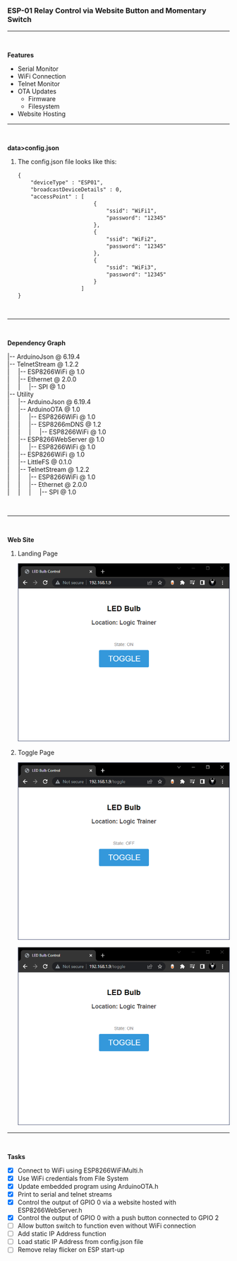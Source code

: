 ### **ESP-01 Relay Control via Website Button and Momentary Switch**

---
<br  />

**Features**
* Serial Monitor
* WiFi Connection
* Telnet Monitor
* OTA Updates
    * Firmware
    * Filesystem
* Website Hosting
---
<br  />

**data>config.json**
1. The config.json file looks like this:

    ```
    {
        "deviceType" : "ESP01",
        "broadcastDeviceDetails" : 0,
        "accessPoint" : [
                            {
                                "ssid": "WiFi1",
                                "password": "12345"
                            },
                            {
                                "ssid": "WiFi2",
                                "password": "12345"
                            },
                            {
                                "ssid": "WiFi3",
                                "password": "12345"
                            }
                        ]
    }
    ```

<br  />

---
<br  />

**Dependency Graph**

|-- ArduinoJson @ 6.19.4
<br  />
|-- TelnetStream @ 1.2.2
<br  />
|&nbsp; &nbsp; &nbsp;|-- ESP8266WiFi @ 1.0
<br  />
|&nbsp; &nbsp; &nbsp;|-- Ethernet @ 2.0.0
<br  />
|&nbsp; &nbsp; &nbsp;|&nbsp; &nbsp; &nbsp;|-- SPI @ 1.0
<br  />
|-- Utility
<br  />
|&nbsp; &nbsp; &nbsp;|-- ArduinoJson @ 6.19.4
<br  />
|&nbsp; &nbsp; &nbsp;|-- ArduinoOTA @ 1.0
<br  />
|&nbsp; &nbsp; &nbsp;|&nbsp; &nbsp; &nbsp;|-- ESP8266WiFi @ 1.0
<br  />
|&nbsp; &nbsp; &nbsp;|&nbsp; &nbsp; &nbsp;|-- ESP8266mDNS @ 1.2
<br  />
|&nbsp; &nbsp; &nbsp;|&nbsp; &nbsp; &nbsp;|&nbsp; &nbsp; &nbsp;|-- ESP8266WiFi @ 1.0
<br  />
|&nbsp; &nbsp; &nbsp;|-- ESP8266WebServer @ 1.0
<br  />
|&nbsp; &nbsp; &nbsp;|&nbsp; &nbsp; &nbsp;|-- ESP8266WiFi @ 1.0
<br  />
|&nbsp; &nbsp; &nbsp;|-- ESP8266WiFi @ 1.0
<br  />
|&nbsp; &nbsp; &nbsp;|-- LittleFS @ 0.1.0
<br  />
|&nbsp; &nbsp; &nbsp;|-- TelnetStream @ 1.2.2
<br  />
|&nbsp; &nbsp; &nbsp;|&nbsp; &nbsp; &nbsp;|-- ESP8266WiFi @ 1.0
<br  />
|&nbsp; &nbsp; &nbsp;|&nbsp; &nbsp; &nbsp;|-- Ethernet @ 2.0.0
<br  />
|&nbsp; &nbsp; &nbsp;|&nbsp; &nbsp; &nbsp;|&nbsp; &nbsp; &nbsp;|-- SPI @ 1.0

<br  />

---
<br  />

**Web Site**
1. Landing Page

    ![github](https://raw.githubusercontent.com/lorenzmiranda05/Esp01PinControl/main/Assets/Images/01%20LED%20Bulb%20Control%20Landing%20Page.png)

1. Toggle Page

    ![github](https://raw.githubusercontent.com/lorenzmiranda05/Esp01PinControl/main/Assets/Images/02%20LED%20Bulb%20Control%20Toggle%20Page.png)

    ![github](https://raw.githubusercontent.com/lorenzmiranda05/Esp01PinControl/main/Assets/Images/03%20LED%20Bulb%20Control%20Toggle%20Page.png)

---
<br  />

**Tasks**
* [x] Connect to WiFi using ESP8266WiFiMulti.h
* [x] Use WiFi credentials from File System
* [x] Update embedded program using ArduinoOTA.h
* [x] Print to serial and telnet streams
* [x] Control the output of GPIO 0 via a website hosted with ESP8266WebServer.h
* [x] Control the output of GPIO 0 with a push button connected to GPIO 2
* [ ] Allow button switch to function even without WiFi connection
* [ ] Add static IP Address function
* [ ] Load static IP Address from config.json file
* [ ] Remove relay flicker on ESP start-up

<!-- Reusable and Invisible URL Definitions  -->
[Github Link]: https://github.com/lorenzmiranda05/Esp8266LiteTemplate

[BINARY UPDATES]: https://www.youtube.com/watch?v=pqaaPSRiYec

[BINARY UPDATES GITHUB]: https://github.com/binaryupdates/NodeMCU-Webserver-Station-Mode

[GPIO Input Wiring]: https://www.youtube.com/watch?v=wVJxG27fo8U

[Debounce Code]: https://www.arduino.cc/en/Tutorial/BuiltInExamples/Debounce/